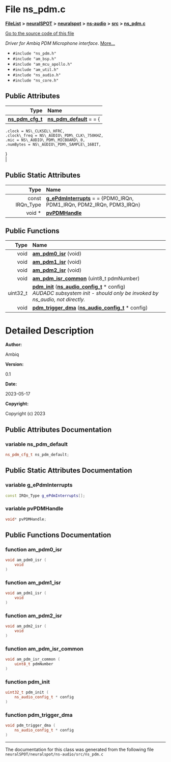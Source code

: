 

# File ns\_pdm.c



[**FileList**](files.md) **>** [**neuralSPOT**](dir_75594cce7c7773aa3cb253214bf56510.md) **>** [**neuralspot**](dir_b737d82f35ec218ac5a7ef4105db9c0e.md) **>** [**ns-audio**](dir_45211a8475460839574f71aa108f4957.md) **>** [**src**](dir_e70eef2d5115541d1d6cb7ad27f30382.md) **>** [**ns\_pdm.c**](ns__pdm_8c.md)

[Go to the source code of this file](ns__pdm_8c_source.md)

_Driver for Ambiq PDM Microphone interface._ [More...](#detailed-description)

* `#include "ns_pdm.h"`
* `#include "am_bsp.h"`
* `#include "am_mcu_apollo.h"`
* `#include "am_util.h"`
* `#include "ns_audio.h"`
* `#include "ns_core.h"`





















## Public Attributes

| Type | Name |
| ---: | :--- |
|  [**ns\_pdm\_cfg\_t**](structns__pdm__cfg__t.md) | [**ns\_pdm\_default**](#variable-ns_pdm_default)   = = {
    .clock = NS\_CLKSEL\_HFRC,
    .clock\_freq = NS\_AUDIO\_PDM\_CLK\_750KHZ,
    .mic = NS\_AUDIO\_PDM\_MICBOARD\_0,
    .numBytes = NS\_AUDIO\_PDM\_SAMPLE\_16BIT,
}<br> |


## Public Static Attributes

| Type | Name |
| ---: | :--- |
|  const IRQn\_Type | [**g\_ePdmInterrupts**](#variable-g_epdminterrupts)   = = {PDM0\_IRQn, PDM1\_IRQn, PDM2\_IRQn, PDM3\_IRQn}<br> |
|  void \* | [**pvPDMHandle**](#variable-pvpdmhandle)  <br> |














## Public Functions

| Type | Name |
| ---: | :--- |
|  void | [**am\_pdm0\_isr**](#function-am_pdm0_isr) (void) <br> |
|  void | [**am\_pdm1\_isr**](#function-am_pdm1_isr) (void) <br> |
|  void | [**am\_pdm2\_isr**](#function-am_pdm2_isr) (void) <br> |
|  void | [**am\_pdm\_isr\_common**](#function-am_pdm_isr_common) (uint8\_t pdmNumber) <br> |
|  uint32\_t | [**pdm\_init**](#function-pdm_init) ([**ns\_audio\_config\_t**](ns__audio_8h.md#typedef-ns_audio_config_t) \* config) <br>_AUDADC subsystem init - should only be invoked by ns\_audio, not directly._  |
|  void | [**pdm\_trigger\_dma**](#function-pdm_trigger_dma) ([**ns\_audio\_config\_t**](ns__audio_8h.md#typedef-ns_audio_config_t) \* config) <br> |




























# Detailed Description




**Author:**

Ambiq 




**Version:**

0.1 




**Date:**

2023-05-17




**Copyright:**

Copyright (c) 2023 





    
## Public Attributes Documentation




### variable ns\_pdm\_default 

```C++
ns_pdm_cfg_t ns_pdm_default;
```



## Public Static Attributes Documentation




### variable g\_ePdmInterrupts 

```C++
const IRQn_Type g_ePdmInterrupts[];
```






### variable pvPDMHandle 

```C++
void* pvPDMHandle;
```



## Public Functions Documentation




### function am\_pdm0\_isr 

```C++
void am_pdm0_isr (
    void
) 
```






### function am\_pdm1\_isr 

```C++
void am_pdm1_isr (
    void
) 
```






### function am\_pdm2\_isr 

```C++
void am_pdm2_isr (
    void
) 
```






### function am\_pdm\_isr\_common 

```C++
void am_pdm_isr_common (
    uint8_t pdmNumber
) 
```






### function pdm\_init 

```C++
uint32_t pdm_init (
    ns_audio_config_t * config
) 
```






### function pdm\_trigger\_dma 

```C++
void pdm_trigger_dma (
    ns_audio_config_t * config
) 
```




------------------------------
The documentation for this class was generated from the following file `neuralSPOT/neuralspot/ns-audio/src/ns_pdm.c`

